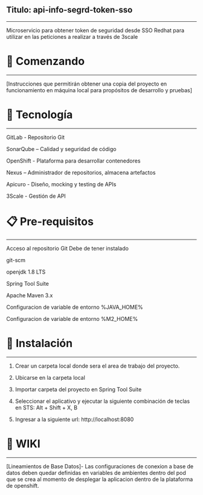 ## Titulo: api-info-segrd-token-sso
***

Microservicio para obtener token de seguridad desde SSO Redhat para utilizar en las peticiones a realizar a través de 3scale
# 🚀 Comenzando 
***

[Instrucciones que permitirán obtener una copia del proyecto en funcionamiento en máquina local para propósitos de desarrollo y pruebas]
# 🛅 Tecnología 
***

GitLab - Repositorio Git

SonarQube – Calidad y seguridad de código

OpenShift - Plataforma para desarrollar contenedores

Nexus – Administrador de repositorios, almacena artefactos

Apicuro - Diseño, mocking y testing de APIs

3Scale - Gestión de API

# 📋 Pre-requisitos  
***

Acceso al repositorio Git
Debe de tener instalado

git-scm

openjdk 1.8 LTS

Spring Tool Suite

Apache Maven 3.x

Configuracion de variable de entorno %JAVA_HOME%

Configuracion de variable de entorno %M2_HOME%
# 🔧 Instalación 
***

1. Crear un carpeta local donde sera el area de trabajo del proyecto.

2. Ubicarse en la carpeta local

4. Importar carpeta del proyecto en Spring Tool Suite

5. Seleccionar el aplicativo y ejecutar la siguiente combinación de teclas en STS: Alt + Shift + X, B

6. Ingresar a la siguiente url: http://localhost:8080
# 📖 WIKI 
***
[Lineamientos de Base Datos]-
Las configuraciones de conexion a base de datos deben quedar definidas en variables de ambientes dentro del pod que se crea al momento de desplegar la aplicacion dentro de la plataforma de openshift.
